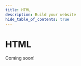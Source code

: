```yaml
---
title: HTML
description: Build your website
hide_table_of_contents: true
---
```


# HTML

Coming soon!

